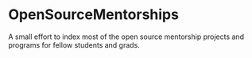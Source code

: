 # OpenSourceMentorships
A small effort to index most of the open source mentorship projects and programs for fellow students and grads.
